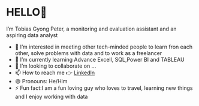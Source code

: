 # HELLO👋
 
 I’m Tobias Gyong Peter, a monitoring and evaluation assistant and an aspiring data analyst
 
- 👀 I’m interested in meeting other tech-minded people to learn fron each other, solve problems with data and to work as a freelancer
- 🌱 I’m currently learning Advance Excell, SQL,Power BI and TABLEAU
- 💞️ I’m looking to collaborate on ...
- 📫 How to reach me 👉 [LinkedIn](https://www.linkedin.com/in/tobias-peter-45061810a)
- 😄 Pronouns: He/Him
- ⚡ Fun fact:I am a fun loving guy who loves to travel, learning new things and I enjoy working with data

<!---
tobiasgyongpeter/tobiasgyongpeter is a ✨ special ✨ repository because its `README.md` (this file) appears on your GitHub profile.
You can click the Preview link to take a look at your changes.
--->
